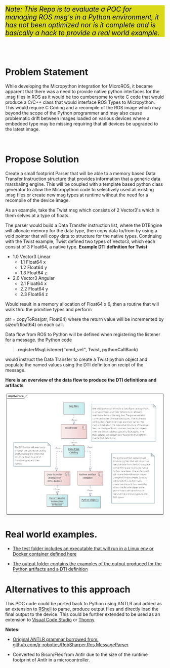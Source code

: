 <p style="background-color:#D9D919; color:black; font-size:150%;"><i>
Note: This Repo is to evaluate a POC for managing ROS msg's in a Python environment, it has not been optimized nor is it complete and is basically a hack to provide a real world example.
</i></p>

</br></br>

# Problem Statement
While developing the Micropython integration for MicroROS, it became apparent that there was a need to provide native python interfaces for the .msg files in ROS as it would be too cumbersome to write C code that would produce a C/C++ class that would interface ROS Types to Micropython. This would require C Coding and a recompile of the ROS image which may beyond the scope of the Python programmer and may also cause problematic drift between images loaded on  various devices where a embedded type may be missing requiring that all devices be upgraded to the latest image.

</br>

# Propose Solution
Create a small footprint Parser that will be able to a memory based Data Transfer Instruction structure that provides information that a generic data marshaling engine. This will be coupled with a template based python class generator to allow the Micropython code to selectively used all existing .msg files or create new msg types at runtime without the need for a recompile of the device image.

As an example, take the Twist msg which consists of 2 Vector3's which in them selves at a type of floats.  

The parser would build a Data Transfer instruction list, where the DTEngine will allocate memory for the data type, then copy data to/from by using a void pointer that will copy data to structure for the native types. Continuing with the Twist example, Twist defined two types of Vector3, which each consist of 3 Float64, a native type. 
**Example DTI definition for Twist**

* 1.0 Vector3 Linear
  * 1.1 Float64 x
  * 1.2 Float64 y
  * 1.3 Float64 z
* 2.0 Vector3 Angular
  * 2.1 Float64 x
  * 2.2 Float64 y
  * 2.3 Float64 z

Would result in a memory allocation of Float64 x 6, then a routine that will walk thru the primitive types and perform

ptr = copyToRos(ptr, Float64)
where the return value will be incremented by sizeof(float64) on each call. 

Data flow from ROS to Python will be defined when registering the listener for a message. 
the Python code 

 > **registerMsgListener("cmd_vel", Twist, pythonCallBack)** 
 
 would instruct the Data Transfer to create a Twist python object and populate the named values using the DTI definiton on recipt of the message. 

**Here is an overview of the data flow to produce the DTI definitions and artifacts**

![](images/Overview.png)

# Real world examples.
* [The test folder includes an executable that will run in a Linux env or Docker container defined here](test)

* [The output folder contains the examples of the output produced for the Python artifacts and a DTI definition](test/output/)

# Alternatives to this approach
This POC code could be ported back to Python using ANTLR and added as an extension to [RShell](https://github.com/dhylands/rshell) to parse, produce output files and directly load the final output to the device. This could be further extended to be used as an extension to [Visual Code Studio](https://code.visualstudio.com/docs/languages/python) or [Thonny](https://github.com/thonny/thonny/wiki/Plugins) 

**Notes:**
* [Original ANTLR grammar borrowed from:</br> 
github.com/jr-robotics/RobSharper.Ros.MessageParser](https://github.com/jr-robotics/RobSharper.Ros.MessageParser)

* Converted to Bison/Flex from Antlr due to the size of the runtime footprint of Antlr in a microcontroller. 


